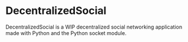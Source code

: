 # DecentralizedSocial
DecentralizedSocial is a WIP decentralized social networking application made with Python and the Python socket module.
